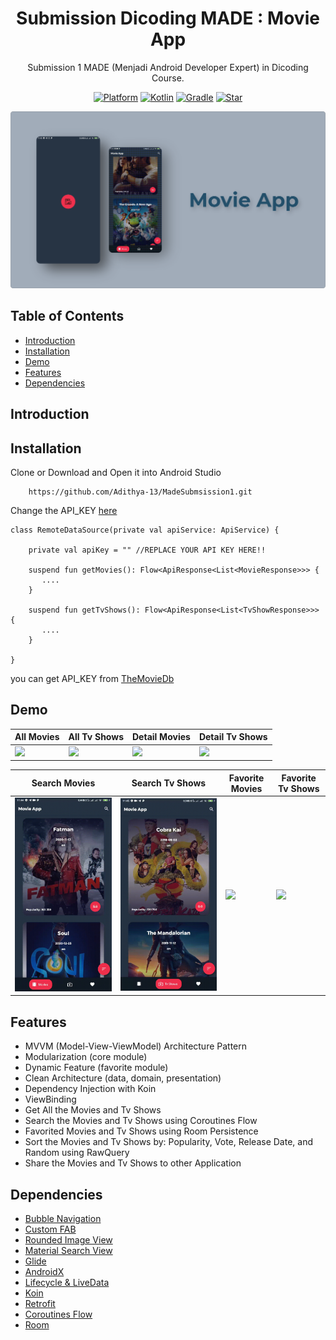 <h1 align="center">
  Submission Dicoding MADE : Movie App
</h1>
<p align="center">
  Submission 1 MADE (Menjadi Android Developer Expert) in Dicoding Course.
</p>
<p align="center">
  <a href="http://developer.android.com/index.html"><img alt="Platform" src="https://img.shields.io/badge/platform-Android-green.svg"></a>
  <a href="http://kotlinlang.org"><img alt="Kotlin" src="https://img.shields.io/badge/kotlin-1.4.20-blue.svg"></a>
  <a href="https://developer.android.com/studio/releases/gradle-plugin"><img alt="Gradle" src="https://img.shields.io/badge/gradle-4.1.1-yellow.svg"></a>
  <a href="https://github.com/Adithya-13/MadeSubmsission1/"><img alt="Star" src="https://img.shields.io/github/stars/Adithya-13/MadeSubmsission1"></a>
</p>

<p align="center">
  <img src="assets/thumbnail.png"/>
</p>

## Table of Contents
- [Introduction](#Introduction)
- [Installation](#Installation)
- [Demo](#Demo)
- [Features](#Features)
- [Dependencies](#Dependencies)

## Introduction

## Installation

Clone or Download and Open it into Android Studio
```
    https://github.com/Adithya-13/MadeSubmsission1.git
```  

Change the API_KEY [here](https://github.com/Adithya-13/MadeSubmsission1/blob/master/core/src/main/java/com/extcode/project/core/data/source/remote/RemoteDataSource.kt)

```
class RemoteDataSource(private val apiService: ApiService) {

    private val apiKey = "" //REPLACE YOUR API KEY HERE!!

    suspend fun getMovies(): Flow<ApiResponse<List<MovieResponse>>> {
       ....
    }

    suspend fun getTvShows(): Flow<ApiResponse<List<TvShowResponse>>> {
       ....
    }

}
```

you can get API_KEY from [TheMovieDb](https://developers.themoviedb.org/3)

## Demo

|All Movies|All Tv Shows|Detail Movies|Detail Tv Shows|
|--|--|--|--|
|![](assets/Movies.gif?raw=true)|![](assets/tv_shows.gif?raw=true)|![](assets/detail_movies.gif?raw=true)|![](assets/detail_tv_shows.gif?raw=true)|

|Search Movies|Search Tv Shows|Favorite Movies|Favorite Tv Shows|
|--|--|--|--|
|![](assets/search_movies.gif?raw=true)|![](assets/search_tv_shows.gif?raw=true)|![](assets/favorite_movies.gif?raw=true)|![](assets/favorite_tv_shows.gif?raw=true)|

## Features
- MVVM (Model-View-ViewModel) Architecture Pattern
- Modularization (core module)
- Dynamic Feature (favorite module)
- Clean Architecture (data, domain, presentation)
- Dependency Injection with Koin
- ViewBinding
- Get All the Movies and Tv Shows
- Search the Movies and Tv Shows using Coroutines Flow
- Favorited Movies and Tv Shows using Room Persistence
- Sort the Movies and Tv Shows by: Popularity, Vote, Release Date, and Random using RawQuery
- Share the Movies and Tv Shows to other Application

## Dependencies
- [Bubble Navigation](https://github.com/gauravk95/bubble-navigation)
- [Custom FAB](https://github.com/Clans/FloatingActionButton)
- [Rounded Image View](https://github.com/vinc3m1/RoundedImageView)
- [Material Search View](https://github.com/MiguelCatalan/MaterialSearchView)
- [Glide](https://github.com/bumptech/glide)
- [AndroidX](https://mvnrepository.com/artifact/androidx)
- [Lifecycle & LiveData](https://developer.android.com/jetpack/androidx/releases/lifecycle)
- [Koin](https://github.com/InsertKoinIO/koin)
- [Retrofit](https://square.github.io/retrofit/)
- [Coroutines Flow](https://developer.android.com/kotlin/flow)
- [Room](https://developer.android.com/training/data-storage/room?gclid=Cj0KCQiA0MD_BRCTARIsADXoopYlw1cozWjwyR-ucLYa-aoqYlZeJmxG34JnhByjApMNwuchOcAzcy0aAgGHEALw_wcB&gclsrc=aw.ds)
